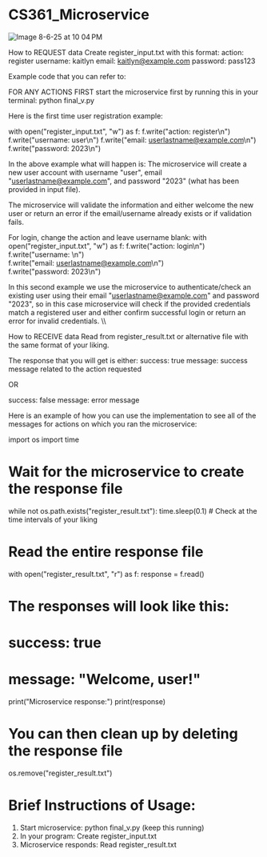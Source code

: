 # CS361_Microservice

![Image 8-6-25 at 10 04 PM](https://github.com/user-attachments/assets/0de4abfc-864f-4b8a-802a-11b0191e380a)

How to REQUEST data
Create register_input.txt with this format:
action: register
username: kaitlyn
email: kaitlyn@example.com
password: pass123

Example code that you can refer to:

FOR ANY ACTIONS FIRST start the microservice first by running this in your terminal: python final_v.py

Here is the first time user registration example: 

with open("register_input.txt", "w") as f:
    f.write("action: register\n")
    f.write("username: user\n")
    f.write("email: userlastname@example.com\n")
    f.write("password: 2023\n")

In the above example what will happen is: The microservice will create a new user account with username "user", email "userlastname@example.com", and password "2023" (what has been provided in input file). 

The microservice will validate the information and either welcome the new user or return an error if the email/username already exists or if validation fails.

For login, change the action and leave username blank:
with open("register_input.txt", "w") as f:
    f.write("action: login\n")          
    f.write("username: \n")             
    f.write("email: userlastname@example.com\n")  
    f.write("password: 2023\n")     

In this second example we use the microservice to authenticate/check an existing user using their email "userlastname@example.com" and password "2023", so in this case microservice will check if the provided credentials match a registered user and either confirm successful login or return an error for invalid credentials.
\\\




How to RECEIVE data
Read from register_result.txt or alternative file with the same format of your liking.

The response that you will get is either:
success: true
message: success message related to the action requested 

OR

success: false
message: error message 

Here is an example of how you can use the implementation to see all of the messages for actions on which you ran the microservice: 

import os
import time

# Wait for the microservice to create the response file
while not os.path.exists("register_result.txt"):
    time.sleep(0.1)  # Check at the time intervals of your liking

# Read the entire response file
with open("register_result.txt", "r") as f:
    response = f.read()

# The responses will look like this:
# success: true
# message: "Welcome, user!"

print("Microservice response:")
print(response)

# You can then clean up by deleting the response file
os.remove("register_result.txt")

Brief Instructions of Usage:
============================
1. Start microservice: python final_v.py (keep this running)
2. In your program: Create register_input.txt
3. Microservice responds: Read register_result.txt
